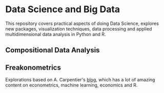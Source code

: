 # Data Science and Big Data

This repository covers practical aspects of doing Data Science, explores new packages, visualization techniques, data processing and applied multidimensional data analysis in Python and R.


## Compositional Data Analysis

## Freakonometrics
Explorations based on A. Carpentier's [blog](https://freakonometrics.hypotheses.org/), which has a lot of amazing content on econometrics, machine learning, economics and R.


